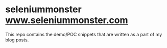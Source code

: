 seleniummonster 
www.seleniummonster.com
=====================

This repo contains the demo/POC snippets that are written as a part of my blog posts.
